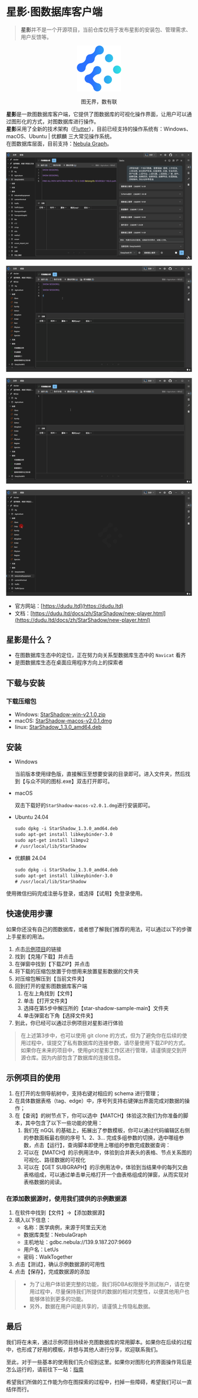 # 星影·图数据库客户端

> **星影**并不是一个开源项目，当前仓库仅用于发布星影的安装包、管理需求、用户反馈等。

<p align="center">
    <img src="./assets/logo.png"></img>
</p>

<p align="center">图无界，数有联</p>

**星影**是一款图数据库客户端，它提供了图数据库的可视化操作界面，让用户可以通过图形化的方式，对图数据库进行操作。  
**星影**采用了全新的技术架构（[Flutter](https://github.com/flutter/flutter)），目前已经支持的操作系统有：Windows、macOS、Ubuntu | 优麒麟 三大常见操作系统。  
在图数据库层面，目前支持：[Nebula Graph](http://nebula-graph.com.cn/)。

![Snapshot](./assets/ai-example.gif)

![Snapshot](./assets/code-prompt.gif)

![Snapshot](./assets/code-tpl.gif)

![Snapshot](./assets/gen-entity.gif)

- 官方网站：[https://dudu.ltd](https://dudu.ltd)
- 文档：[https://dudu.ltd/docs/zh/StarShadow/new-player.html](https://dudu.ltd/docs/zh/StarShadow/new-player.html)


## 星影是什么？
- 在图数据库生态中的定位，正在努力向关系型数据库生态中的 ` Navicat ` 看齐
- 是图数据库生态在桌面应用程序方向上的探索者

## 下载与安装

### 下载压缩包

- Windows: [StarShadow-win-v2.1.0.zip](https://gitee.com/dudu-ltd/star-shadow-package/releases/download/v2.1.0/StarShadow-win-v2.1.0.zip)
- macOS: [StarShadow-macos-v2.0.1.dmg](https://gitee.com/dudu-ltd/star-shadow-package/releases/download/v2.0.1/StarShadow-macos-v2.0.1.dmg)
- linux: [StarShadow_1.3.0_amd64.deb](https://gitee.com/dudu-ltd/star-shadow-package/releases/download/v1.3.0/StarShadow_1.3.0_amd64.deb)


## 安装

- Windows

    当前版本使用绿色版，直接解压至想要安装的目录即可。进入文件夹，然后找到【与众不同的图标.exe】双击打开即可。

- macOS  

    双击下载好的`StarShadow-macos-v2.0.1.dmg`进行安装即可。

- Ubuntu 24.04

    ```shell
    sudo dpkg -i StarShadow_1.3.0_amd64.deb
    sudo apt-get install libkeybinder-3.0
    sudo apt-get install libmpv2
    # /usr/local/lib/StarShadow 
    ```

-  优麒麟 24.04

    ```shell
    sudo dpkg -i StarShadow_1.3.0_amd64.deb
    sudo apt-get install libkeybinder-3.0
    # /usr/local/lib/StarShadow
    ```

使用微信扫码完成注册与登录，或选择【试用】免登录使用。

## 快速使用步骤
如果你还没有自己的图数据库，或者想了解我们推荐的用法，可以通过以下的步骤上手星影的用法。

1. 点击[示例项目](https://gitee.com/dudu-ltd/star-shadow-sample)的链接
2. 找到【克隆/下载】并点击
3. 在弹窗中找到【下载ZIP】并点击
4. 将下载的压缩包放置于你想用来放置星影数据的文件夹
5. 对压缩包解压到【当前文件夹】
6. 回到打开的星影图数据库客户端
    1. 在左上角找到【文件】
    2. 单击【打开文件夹】
    3. 选择在第5步中解压所的【star-shadow-sample-main】文件夹
    4. 单击弹窗右下角【选择文件夹】
7. 到此，你已经可以通过示例项目对星影进行体验

> 在上述第3步中，也可以使用 git clone 的方式，但为了避免你在后续的使用过程中，误提交了私有数据库的连接参数，请尽量使用下载ZIP的方式。  
如果你在未来的项目中，使用git对星影工作区进行管理，请谨慎提交到开源仓库。因为内部包含了数据库的连接信息。

## 示例项目的使用

1. 在打开的左侧导航树中，支持右键对相应的 schema 进行管理；
2. 在具体数据表格（tag、edge）中，序号列支持右键弹出界面完成对数据的操作；
3. 在【查询】的树节点下，你可以选中【MATCH】体验这次我们为你准备的脚本，其中包含了以下一些功能的使用：
    1. 我们在 nGQL 的基础上，拓展出了参数模板，你可以通过代码编辑区右侧的参数面板最右侧的序号 1、2、3... 完成多组参数的切换，选中哪组参数，点击【运行】，查询脚本即使用上哪组的参数完成数据查询：
    2. 可以在【MATCH】的示例用法中，体验到合并表头的表格、节点关系图的可视化、路径数据的可视化
    3. 可以在【GET SUBGRAPH】的示例用法中，体验到当结果中的每列又由表格组成，可以通过单击单元格打开一个由表格组成的弹窗，从而实现对表格数据的阅读。


### 在添加数据源时，使用我们提供的示例数据源

1. 在软件中找到【文件】->【添加数据源】
2. 填入以下信息：
    - 名称：医学病例，来源于阿里云天池
    - 数据库类型：NebulaGraph
    - 主机地址：gdbc.nebula://139.9.187.207:9669
    - 用户名：LetUs
    - 密码：WalkTogether
3. 点击【测试】，确认示例数据源的可用性
4. 点击【保存】，完成数据源的添加

> - 为了让用户体验更完整的功能，我们将DBA权限授予测试账户，请在使用过程中，尽量保持我们所提供的数据的相对完整性，以便其他用户也能够体验到更多的功能。
> - 另外，数据在用户间是共享的，请谨慎上传隐私数据。



## 最后
我们将在未来，通过示例项目持续补充图数据库的常用脚本。如果你在后续的过程中，也形成了好用的模板，并想与其他人进行分享，欢迎联系我们。

至此，对于一些基本的使用我们先介绍到这里。如果你对图形化的界面操作背后是怎么运行的，请前往下一站：[指南](https://dudu.ltd/docs/zh/StarShadow/help.html)

希望我们所做的工作能为你在图探索的过程中，扫掉一些障碍，希望我们可以一直结伴而行。


